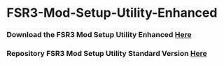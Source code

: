 # FSR3-Mod-Setup-Utility-Enhanced
### Download the FSR3 Mod Setup Utility Enhanced [Here](https://sharemods.com/rt44useqwamf/FSR3_v3.7.rar.html)

### Repository FSR3 Mod Setup Utility Standard Version [Here](https://github.com/P4TOLINO06/FSR3.0-Mod-Setup-Utility)
 